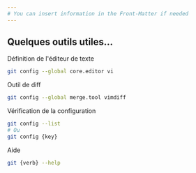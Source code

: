 ```yaml
---
# You can insert information in the Front-Matter if needed
---
```

## Quelques outils utiles...

Définition de l'éditeur de texte

```bash
git config --global core.editor vi
```

Outil de diff

```bash
git config --global merge.tool vimdiff
```

Vérification de la configuration

```bash
git config --list
# Ou
git config {key}
```

Aide

```bash
git {verb} --help
```
